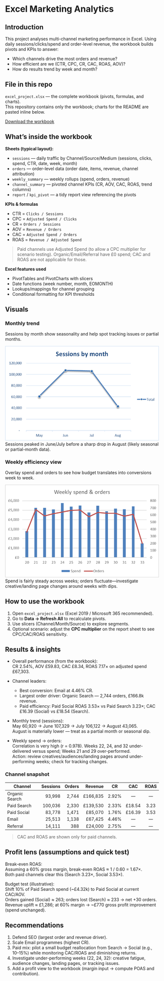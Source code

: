 # Excel Marketing Analytics

## Introduction
This project analyses multi-channel marketing performance in Excel. Using daily sessions/clicks/spend and order-level revenue, the workbook builds pivots and KPIs to answer:
- Which channels drive the most orders and revenue?
- How efficient are we (CTR, CPC, CR, CAC, ROAS, AOV)?
- How do results trend by week and month?

## File in this repo
`excel_project.xlsx` — the complete workbook (pivots, formulas, and charts).  
This repository contains only the workbook; charts for the README are pasted inline below.

[Download the workbook](excel_project.xlsx)

## What’s inside the workbook
**Sheets (typical layout):**
- `sessions` — daily traffic by Channel/Source/Medium (sessions, clicks, spend, CTR, date, week, month)
- `orders` — order-level data (order date, items, revenue, channel attribution)
- `weekly_summary` — weekly rollups (spend, orders, revenue)
- `channel_summary` — pivoted channel KPIs (CR, AOV, CAC, ROAS, trend columns)
- `report` / `kpi_pivot` — a tidy report view referencing the pivots

**KPIs & formulas**
- CTR = `Clicks / Sessions`  
- CPC = `Adjusted Spend / Clicks`  
- CR  = `Orders / Sessions`  
- AOV = `Revenue / Orders`  
- CAC = `Adjusted Spend / Orders`  
- ROAS = `Revenue / Adjusted Spend`

> Paid channels use Adjusted Spend (to allow a CPC multiplier for scenario testing). Organic/Email/Referral have £0 spend; CAC and ROAS are not applicable for those.

**Excel features used**
- PivotTables and PivotCharts with slicers  
- Date functions (week number, month, EOMONTH)  
- Lookups/mappings for channel grouping  
- Conditional formatting for KPI thresholds

## Visuals

### Monthly trend
Sessions by month show seasonality and help spot tracking issues or partial months.

![Sessions by month](assets/sessions_by_month.png)  
Sessions peaked in June/July before a sharp drop in August (likely seasonal or partial-month data).

### Weekly efficiency view
Overlay spend and orders to see how budget translates into conversions week to week.

![Weekly spend & orders](assets/weekly_spend_orders.png)  
Spend is fairly steady across weeks; orders fluctuate—investigate creative/landing page changes around weeks with dips.

## How to use the workbook
1. Open `excel_project.xlsx` (Excel 2019 / Microsoft 365 recommended).  
2. Go to **Data → Refresh All** to recalculate pivots.  
3. Use slicers (Channel/Month/Source) to explore segments.  
4. Optional scenario: adjust the **CPC multiplier** on the report sheet to see CPC/CAC/ROAS sensitivity.

## Results & insights

- Overall performance (from the workbook):  
  CR 2.54%, AOV £59.83, CAC £8.34, ROAS 7.17× on adjusted spend £67,303.

- Channel leaders:  
  - Best conversion: Email at 4.46% CR.  
  - Largest order driver: Organic Search — 2,744 orders, £166.8k revenue.  
  - Paid efficiency: Paid Social ROAS 3.53× vs Paid Search 3.23×; CAC £16.39 (Social) vs £18.54 (Search).

- Monthly trend (sessions):  
  May 60,920 → June 107,329 → July 106,122 → August 43,065.  
  August is materially lower — treat as a partial month or seasonal dip.

- Weekly spend → orders:  
  Correlation is very high (r = 0.978). Weeks 22, 24, and 32 under-delivered versus spend; Weeks 21 and 29 over-performed.  
  Action: review creatives/audiences/landing pages around under-performing weeks; check for tracking changes.

### Channel snapshot
| Channel         | Sessions | Orders | Revenue  | CR    | CAC   | ROAS |
|-----------------|---------:|-------:|---------:|:-----:|:-----:|:----:|
| Organic Search  | 93,998   | 2,744  | £166,835 | 2.92% |  —    |  —   |
| Paid Search     | 100,036  | 2,330  | £139,530 | 2.33% | £18.54| 3.23 |
| Paid Social     | 83,778   | 1,471  | £85,070  | 1.76% | £16.39| 3.53 |
| Email           | 25,513   | 1,138  | £67,425  | 4.46% |  —    |  —   |
| Referral        | 14,111   |   388  | £24,000  | 2.75% |  —    |  —   |

> CAC and ROAS are shown only for paid channels.

## Profit lens (assumptions and quick test)

Break-even ROAS:  
Assuming a 60% gross margin, break-even ROAS ≈ 1 / 0.60 = 1.67×.  
Both paid channels clear this (Search 3.23×, Social 3.53×).

Budget test (illustrative):  
Shift 10% of Paid Search spend (~£4.32k) to Paid Social at current CAC/AOV.  
Orders gained (Social) ≈ 263; orders lost (Search) ≈ 233 → net +30 orders.  
Revenue uplift ≈ £1,286; at 60% margin → ~£770 gross profit improvement (spend unchanged).

## Recommendations
1. Defend SEO (largest order and revenue driver).  
2. Scale Email programmes (highest CR).  
3. Paid mix: pilot a small budget reallocation from Search → Social (e.g., 10–15%) while monitoring CAC/ROAS and diminishing returns.  
4. Investigate under-performing weeks (22, 24, 32): creative fatigue, audience changes, landing pages, or tracking issues.  
5. Add a profit view to the workbook (margin input → compute POAS and contribution).
